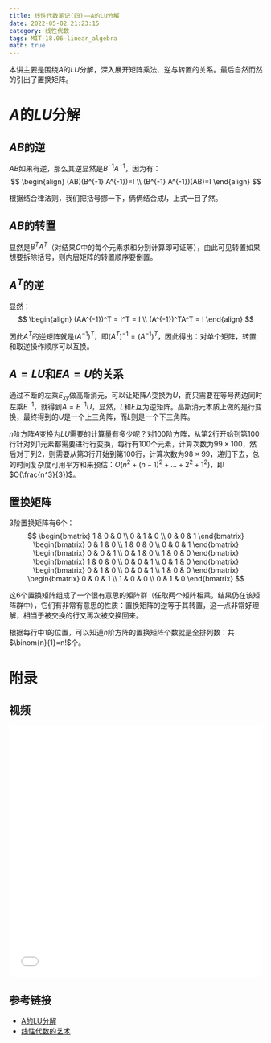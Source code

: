 ```yaml
---
title: 线性代数笔记(四)——A的LU分解
date: 2022-05-02 21:23:15
category: 线性代数
tags: MIT-18.06-linear_algebra
math: true
---
```


本讲主要是围绕$A$的$LU$分解，深入展开矩阵乘法、逆与转置的关系。最后自然而然的引出了置换矩阵。

<!--more-->

# $A$的$LU$分解
## $AB$的逆
$AB$如果有逆，那么其逆显然是$B^{-1}A^{-1}$，因为有：
$$
\begin{align}
(AB)(B^{-1} A^{-1})=I
\\ (B^{-1} A^{-1})(AB)=I
\end{align}
$$

根据结合律法则，我们把括号挪一下，俩俩结合成$I$，上式一目了然。

## $AB$的转置
显然是$B^TA^T$（对结果$C$中的每个元素求和分别计算即可证等），由此可见转置如果想要拆除括号，则内层矩阵的转置顺序要倒置。

## $A^T$的逆
显然：
$$
\begin{align}
(AA^{-1})^T = I^T = I
\\ (A^{-1})^TA^T = I
\end{align}
$$

因此$A^T$的逆矩阵就是$(A^{-1})^T$，即$(A^T)^{-1}=(A^{-1})^T$，因此得出：对单个矩阵，转置和取逆操作顺序可以互换。

## $A=LU$和$EA=U$的关系
通过不断的左乘$E_{xy}$做高斯消元，可以让矩阵$A$变换为$U$，而只需要在等号两边同时左乘$E^{-1}$，就得到$A=E^{-1}U$，显然，$L$和$E$互为逆矩阵。高斯消元本质上做的是行变换，最终得到的$U$是一个上三角阵，而$L$则是一个下三角阵。

$n$阶方阵$A$变换为$LU$需要的计算量有多少呢？对100阶方阵，从第2行开始到第100行针对列1元素都需要进行行变换，每行有100个元素，计算次数为$99\times100$，然后对于列2，则需要从第3行开始到第100行，计算次数为$98\times99$，递归下去，总的时间复杂度可用平方和来预估：$O(n^2+(n-1)^2+\dots+2^2+1^2)$，即$O(\frac{n^3}{3})$。


## 置换矩阵
3阶置换矩阵有6个：
$$
\begin{bmatrix}
1 & 0 & 0 
\\ 0 & 1 & 0 
\\ 0 & 0 & 1 
\end{bmatrix}
\begin{bmatrix}
0 & 1 & 0 
\\ 1 & 0 & 0
\\ 0 & 0 & 1 
\end{bmatrix}
\begin{bmatrix}
0 & 0 & 1
\\ 0 & 1 & 0
\\ 1 & 0 & 0
\end{bmatrix}
\begin{bmatrix}
1 & 0 & 0
\\ 0 & 0 & 1
\\ 0 & 1 & 0
\end{bmatrix}
\begin{bmatrix}
0 & 1 & 0
\\ 0 & 0 & 1
\\ 1 & 0 & 0
\end{bmatrix}
\begin{bmatrix}
0 & 0 & 1
\\ 1 & 0 & 0
\\ 0 & 1 & 0
\end{bmatrix}
$$

这6个置换矩阵组成了一个很有意思的矩阵群（任取两个矩阵相乘，结果仍在该矩阵群中），它们有非常有意思的性质：置换矩阵的逆等于其转置，这一点非常好理解，相当于被交换的行又再次被交换回来。

根据每行中1的位置，可以知道$n$阶方阵的置换矩阵个数就是全排列数：共$\binom{n}{1}=n!$个。

# 附录

## 视频

<iframe src="//player.bilibili.com/player.html?aid=382989698&bvid=BV16Z4y1U7oU&cid=569890100&p=4&autoplay=0"
width="100%" height="500" scrolling="no" border="0" frameborder="no" framespacing="0" allowfullscreen="true"> </iframe>

## 参考链接

- [A的LU分解](https://github.com/MLNLP-World/MIT-Linear-Algebra-Notes/blob/master/%5B04%5DA%20%E7%9A%84%20LU%20%E5%88%86%E8%A7%A3/%E7%BA%BF%E6%80%A7%E4%BB%A3%E6%95%B0%5B%E5%9B%9B%5D.pdf)
- [线性代数的艺术](https://github.com/kf-liu/The-Art-of-Linear-Algebra-zh-CN)